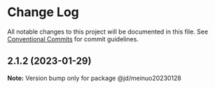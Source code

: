 # Change Log

All notable changes to this project will be documented in this file.
See [Conventional Commits](https://conventionalcommits.org) for commit guidelines.

## 2.1.2 (2023-01-29)

**Note:** Version bump only for package @jd/meinuo20230128
